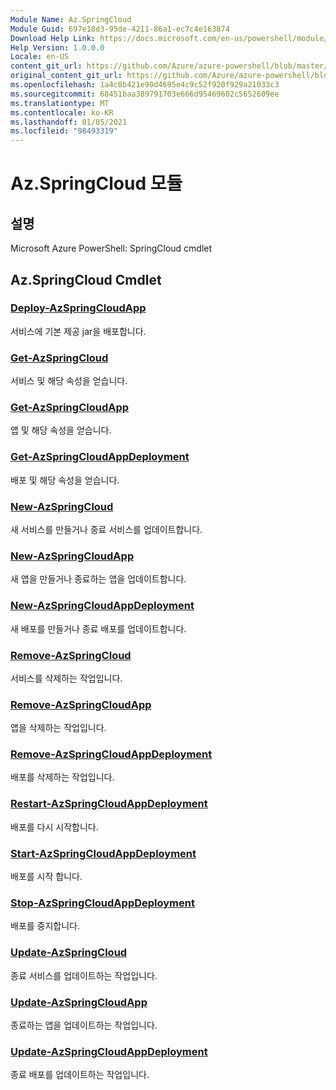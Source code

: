 ```yaml
---
Module Name: Az.SpringCloud
Module Guid: 697e18d3-95de-4211-86a1-ec7c4e163874
Download Help Link: https://docs.microsoft.com/en-us/powershell/module/az.springcloud
Help Version: 1.0.0.0
Locale: en-US
content_git_url: https://github.com/Azure/azure-powershell/blob/master/src/SpringCloud/help/Az.SpringCloud.md
original_content_git_url: https://github.com/Azure/azure-powershell/blob/master/src/SpringCloud/help/Az.SpringCloud.md
ms.openlocfilehash: 1a4c0b421e90d4695e4c9c52f920f929a21033c3
ms.sourcegitcommit: 68451baa389791703e666d95469602c5652609ee
ms.translationtype: MT
ms.contentlocale: ko-KR
ms.lasthandoff: 01/05/2021
ms.locfileid: "98493319"
---
```

# Az.SpringCloud 모듈
## 설명
Microsoft Azure PowerShell: SpringCloud cmdlet

## Az.SpringCloud Cmdlet
### [Deploy-AzSpringCloudApp](Deploy-AzSpringCloudApp.md)
서비스에 기본 제공 jar을 배포합니다.

### [Get-AzSpringCloud](Get-AzSpringCloud.md)
서비스 및 해당 속성을 얻습니다.

### [Get-AzSpringCloudApp](Get-AzSpringCloudApp.md)
앱 및 해당 속성을 얻습니다.

### [Get-AzSpringCloudAppDeployment](Get-AzSpringCloudAppDeployment.md)
배포 및 해당 속성을 얻습니다.

### [New-AzSpringCloud](New-AzSpringCloud.md)
새 서비스를 만들거나 종료 서비스를 업데이트합니다.

### [New-AzSpringCloudApp](New-AzSpringCloudApp.md)
새 앱을 만들거나 종료하는 앱을 업데이트합니다.

### [New-AzSpringCloudAppDeployment](New-AzSpringCloudAppDeployment.md)
새 배포를 만들거나 종료 배포를 업데이트합니다.

### [Remove-AzSpringCloud](Remove-AzSpringCloud.md)
서비스를 삭제하는 작업입니다.

### [Remove-AzSpringCloudApp](Remove-AzSpringCloudApp.md)
앱을 삭제하는 작업입니다.

### [Remove-AzSpringCloudAppDeployment](Remove-AzSpringCloudAppDeployment.md)
배포를 삭제하는 작업입니다.

### [Restart-AzSpringCloudAppDeployment](Restart-AzSpringCloudAppDeployment.md)
배포를 다시 시작합니다.

### [Start-AzSpringCloudAppDeployment](Start-AzSpringCloudAppDeployment.md)
배포를 시작 합니다.

### [Stop-AzSpringCloudAppDeployment](Stop-AzSpringCloudAppDeployment.md)
배포를 중지합니다.

### [Update-AzSpringCloud](Update-AzSpringCloud.md)
종료 서비스를 업데이트하는 작업입니다.

### [Update-AzSpringCloudApp](Update-AzSpringCloudApp.md)
종료하는 앱을 업데이트하는 작업입니다.

### [Update-AzSpringCloudAppDeployment](Update-AzSpringCloudAppDeployment.md)
종료 배포를 업데이트하는 작업입니다.

